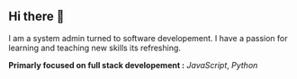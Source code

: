 ## Hi there 👋
I am a system admin turned to  software developement. I have a passion for learning and teaching new skills its refreshing.

**Primarly focused on full stack developement :**
*JavaScript*,
*Python*


<!--
**premdevapp/premdevapp** is a ✨ _special_ ✨ repository because its `README.md` (this file) appears on your GitHub profile.

Here are some ideas to get you started:

- 🔭 I’m currently working on ...
- 🌱 I’m currently learning ...
- 👯 I’m looking to collaborate on ...
- 🤔 I’m looking for help with ...
- 💬 Ask me about ...
- 📫 How to reach me: ...
- 😄 Pronouns: ...
- ⚡ Fun fact: ...
-->
